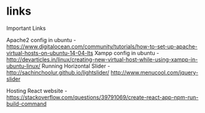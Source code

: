 # links
Important Links

Apache2 config in ubuntu - https://www.digitalocean.com/community/tutorials/how-to-set-up-apache-virtual-hosts-on-ubuntu-14-04-lts
Xampp config in ubuntu - http://devarticles.in/linux/creating-new-virtual-host-while-using-xampp-in-ubuntu-linux/
Running Horizontal Slider - http://sachinchoolur.github.io/lightslider/
http://www.menucool.com/jquery-slider

Hosting React website - https://stackoverflow.com/questions/39791069/create-react-app-npm-run-build-command
